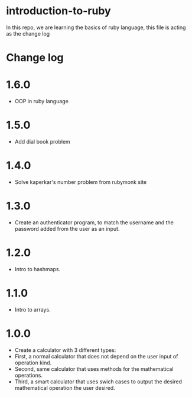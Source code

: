# introduction-to-ruby

In this repo, we are learning the basics of ruby language, this file is acting as the change log

# Change log

# 1.6.0

- OOP in ruby language

# 1.5.0

- Add dial book problem

# 1.4.0

- Solve kaperkar's number problem from rubymonk site

# 1.3.0

- Create an authenticator program, to match the username and the password added from the user as an input.

# 1.2.0

- Intro to hashmaps.

# 1.1.0

- Intro to arrays.

# 1.0.0

- Create a calculator with 3 different types:
- First, a normal calculator that does not depend on the user input of operation kind.
- Second, same calculator that uses methods for the mathematical operations.
- Third, a smart calculator that uses swich cases to output the desired mathematical operation the user desired.
